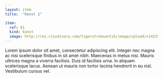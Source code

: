 ```yaml
---
layout: item
title:  "Konst 1"

item:
  ref: K1
  kind: konst
  image: http://res.cloudinary.com/tigerstromsantik/image/upload/v1423508134/Mortel_med_st%C3%B6t_1700-tal_h.17_cm_cqnvwq.jpg
---
```


Lorem ipsum dolor sit amet, consectetur adipiscing elit. Integer nec magna ac nisi scelerisque finibus in sit amet nibh. Maecenas in metus nisi. Mauris ultrices magna a viverra facilisis. Duis id facilisis urna. In aliquam scelerisque lacus. Aenean ut mauris non tortor lacinia hendrerit in eu nisl. Vestibulum cursus vel.
